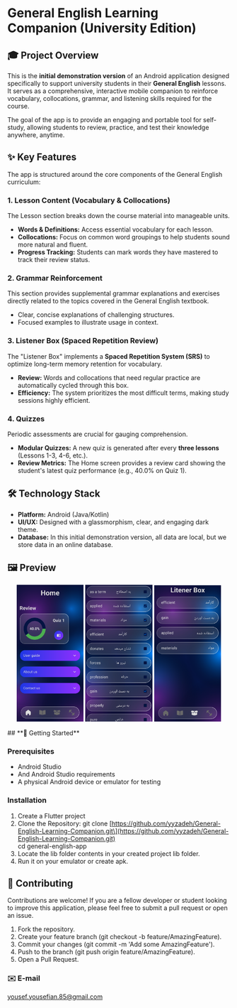 # **General English Learning Companion (University Edition)**

## **🎓 Project Overview**

This is the **initial demonstration version** of an Android application designed specifically to support university students in their **General English** lessons. It serves as a comprehensive, interactive mobile companion to reinforce vocabulary, collocations, grammar, and listening skills required for the course.

The goal of the app is to provide an engaging and portable tool for self-study, allowing students to review, practice, and test their knowledge anywhere, anytime.

## **✨ Key Features**

The app is structured around the core components of the General English curriculum:

### **1\. Lesson Content (Vocabulary & Collocations)**

The Lesson section breaks down the course material into manageable units.

* **Words & Definitions:** Access essential vocabulary for each lesson.  
* **Collocations:** Focus on common word groupings to help students sound more natural and fluent.  
* **Progress Tracking:** Students can mark words they have mastered to track their review status.

### **2\. Grammar Reinforcement**

This section provides supplemental grammar explanations and exercises directly related to the topics covered in the General English textbook.

* Clear, concise explanations of challenging structures.  
* Focused examples to illustrate usage in context.

### **3\. Listener Box (Spaced Repetition Review)**

The "Listener Box" implements a **Spaced Repetition System (SRS)** to optimize long-term memory retention for vocabulary.

* **Review:** Words and collocations that need regular practice are automatically cycled through this box.  
* **Efficiency:** The system prioritizes the most difficult terms, making study sessions highly efficient.

### **4\. Quizzes**

Periodic assessments are crucial for gauging comprehension.

* **Modular Quizzes:** A new quiz is generated after every **three lessons** (Lessons 1-3, 4-6, etc.).  
* **Review Metrics:** The Home screen provides a review card showing the student's latest quiz performance (e.g., 40.0% on Quiz 1).

## **🛠 Technology Stack**

* **Platform:** Android (Java/Kotlin)  
* **UI/UX:** Designed with a glassmorphism, clear, and engaging dark theme.  
* **Database:** In this initial demonstration version, all data are local, but we store data in an online database.
## **🖼️ Preview**
<p align="center">
  <img src="GitHub assets/1.png" width="30%" />
  <img src="GitHub assets/2.png" width="30%" />
  <img src="GitHub assets/3.png" width="30%" />
</p>
## **🚀 Getting Started**

### **Prerequisites**

* Android Studio  
* And Android Studio requirements  
* A physical Android device or emulator for testing  

### **Installation**
1. Create a Flutter project
1. Clone the Repository: 
   git clone \[https://github.com/yyzadeh/General-English-Learning-Companion.git\](https://github.com/yyzadeh/General-English-Learning-Companion.git)  
   cd general-english-app
2. Locate the lib folder contents in your created project lib folder.  
3. Run it on your emulator or create apk.

## **🤝 Contributing**

Contributions are welcome\! If you are a fellow developer or student looking to improve this application, please feel free to submit a pull request or open an issue.

1. Fork the repository.  
2. Create your feature branch (git checkout \-b feature/AmazingFeature).  
3. Commit your changes (git commit \-m 'Add some AmazingFeature').  
4. Push to the branch (git push origin feature/AmazingFeature).  
5. Open a Pull Request.

### **✉️ E-mail** 
yousef.yousefian.85@gmail.com
